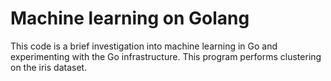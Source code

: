 # Machine learning on Golang

This code is a brief investigation into machine learning in Go and experimenting with the Go infrastructure. This program performs clustering on the iris dataset.
